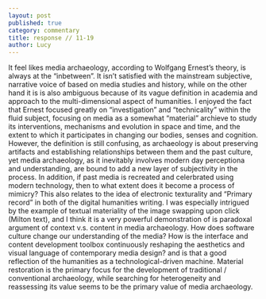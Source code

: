 ```yaml
---
layout: post
published: true
category: commentary
title: response // 11-19
author: Lucy
---
```

It feel likes media archaeology, according to Wolfgang Ernest’s theory, is always at the “inbetween”. It isn’t satisfied with the mainstream subjective, narrative voice of based on media studies and history, while on the other hand it is is also ambiguous because of its vague definition in academia and approach to the multi-dimensional aspect of humanities. I enjoyed the fact that Ernest focused greatly on “investigation” and “technicality” within the fluid subject, focusing on media as a somewhat “material” archieve to study its interventions, mechanisms and evolution in space and time, and the extent to which it participates in changing our bodies, senses and cognition. However, the definition is still confusing, as archaeology is about preserving artifacts and establishing relationships between them and the past culture, yet media archaeology, as it inevitably involves modern day perceptiona and understanding, are bound to add a new layer of subjectivity in the process. In addition, if past media is recreated and celerbrated using modern technology, then to what extent does it become a process of mimicry? This also relates to the idea of electronic texturality and “Primary record” in both of the digital humanities writing. I was especially intrigued by the example of textual materiality of the image swapping upon click (Milton text), and I think it is a very powerful demonstration of is paradoxal argument of context v.s. content in media archaeology. How does software culture change our understanding of the media? How is the interface and content development toolbox continuously reshaping the aesthetics and visual language of contemporary media design? and is that a good reflection of the humanities as a technological-driven machine. Material restoration is the primary focus for the development of traditional / conventional archaeology, while searching for heterogeneity and reassessing its value seems to be the primary value of media archaeology.